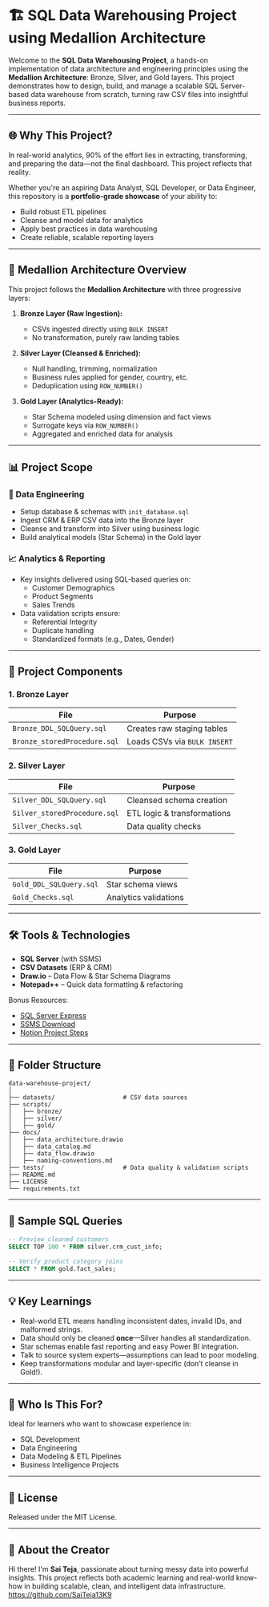 # 🏗️ SQL Data Warehousing Project using Medallion Architecture

Welcome to the **SQL Data Warehousing Project**, a hands-on implementation of data architecture and engineering principles using the **Medallion Architecture**: Bronze, Silver, and Gold layers. This project demonstrates how to design, build, and manage a scalable SQL Server-based data warehouse from scratch, turning raw CSV files into insightful business reports.

---

## 🌐 Why This Project?

In real-world analytics, 90% of the effort lies in extracting, transforming, and preparing the data—not the final dashboard. This project reflects that reality.

Whether you're an aspiring Data Analyst, SQL Developer, or Data Engineer, this repository is a **portfolio-grade showcase** of your ability to:

- Build robust ETL pipelines  
- Cleanse and model data for analytics  
- Apply best practices in data warehousing  
- Create reliable, scalable reporting layers  

---

## 🔁 Medallion Architecture Overview

This project follows the **Medallion Architecture** with three progressive layers:

1. **Bronze Layer (Raw Ingestion):**
   - CSVs ingested directly using `BULK INSERT`
   - No transformation, purely raw landing tables

2. **Silver Layer (Cleansed & Enriched):**
   - Null handling, trimming, normalization
   - Business rules applied for gender, country, etc.
   - Deduplication using `ROW_NUMBER()`

3. **Gold Layer (Analytics-Ready):**
   - Star Schema modeled using dimension and fact views
   - Surrogate keys via `ROW_NUMBER()`
   - Aggregated and enriched data for analysis

---

## 📊 Project Scope

### 🔧 Data Engineering

- Setup database & schemas with `init_database.sql`
- Ingest CRM & ERP CSV data into the Bronze layer
- Cleanse and transform into Silver using business logic
- Build analytical models (Star Schema) in the Gold layer

### 📈 Analytics & Reporting

- Key insights delivered using SQL-based queries on:
  - Customer Demographics
  - Product Segments
  - Sales Trends
- Data validation scripts ensure:
  - Referential Integrity
  - Duplicate handling
  - Standardized formats (e.g., Dates, Gender)

---

## 🧩 Project Components

### 1. Bronze Layer

| File                         | Purpose                           |
|------------------------------|-----------------------------------|
| `Bronze_DDL_SQLQuery.sql`    | Creates raw staging tables        |
| `Bronze_storedProcedure.sql` | Loads CSVs via `BULK INSERT`      |

### 2. Silver Layer

| File                          | Purpose                             |
|-------------------------------|-------------------------------------|
| `Silver_DDL_SQLQuery.sql`     | Cleansed schema creation            |
| `Silver_storedProcedure.sql`  | ETL logic & transformations         |
| `Silver_Checks.sql`           | Data quality checks                 |

### 3. Gold Layer

| File                       | Purpose                                  |
|----------------------------|------------------------------------------|
| `Gold_DDL_SQLQuery.sql`    | Star schema views                        |
| `Gold_Checks.sql`          | Analytics validations                    |

---

## 🛠️ Tools & Technologies

- **SQL Server** (with SSMS)
- **CSV Datasets** (ERP & CRM)
- **Draw.io** – Data Flow & Star Schema Diagrams
- **Notepad++** – Quick data formatting & refactoring

Bonus Resources:
- [SQL Server Express](https://www.microsoft.com/en-us/sql-server/sql-server-downloads)  
- [SSMS Download](https://learn.microsoft.com/en-us/sql/ssms/download-sql-server-management-studio-ssms)  
- [Notion Project Steps](https://thankful-pangolin-2ca.notion.site/SQL-Data-Warehouse-Project-16ed041640ef80489667cfe2f380b269?pvs=4)

---

## 📂 Folder Structure

```
data-warehouse-project/
│
├── datasets/                   # CSV data sources
├── scripts/
│   ├── bronze/
│   ├── silver/
│   ├── gold/
├── docs/
│   ├── data_architecture.drawio
│   ├── data_catalog.md
│   ├── data_flow.drawio
│   ├── naming-conventions.md
├── tests/                      # Data quality & validation scripts
├── README.md
├── LICENSE
└── requirements.txt
```

---

## 📖 Sample SQL Queries

```sql
-- Preview cleaned customers
SELECT TOP 100 * FROM silver.crm_cust_info;

-- Verify product category joins
SELECT * FROM gold.fact_sales;
```

---

## 💡 Key Learnings

- Real-world ETL means handling inconsistent dates, invalid IDs, and malformed strings.
- Data should only be cleaned **once**—Silver handles all standardization.
- Star schemas enable fast reporting and easy Power BI integration.
- Talk to source system experts—assumptions can lead to poor modeling.
- Keep transformations modular and layer-specific (don’t cleanse in Gold!).

---

## 🌟 Who Is This For?

Ideal for learners who want to showcase experience in:
- SQL Development  
- Data Engineering  
- Data Modeling & ETL Pipelines  
- Business Intelligence Projects  

---

## 🔐 License

Released under the MIT License.

---

## 🙋 About the Creator

Hi there! I'm **Sai Teja**, passionate about turning messy data into powerful insights. This project reflects both academic learning and real-world know-how in building scalable, clean, and intelligent data infrastructure.
https://github.com/SaiTeja13K9
